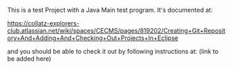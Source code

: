 This is a test Project with a Java Main test program.
It's documented at:

https://collatz-explorers-club.atlassian.net/wiki/spaces/CECMS/pages/819202/Creating+Git+Repository+And+Adding+And+Checking+Out+Projects+In+Eclipse

and you should be able to check it out by following instructions at:
(link to be added here)
